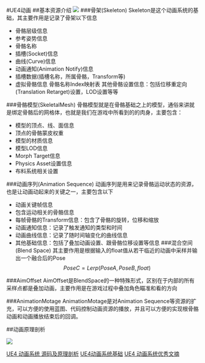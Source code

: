 #UE4动画
##基本资源介绍
![](https://pic1.zhimg.com/80/v2-1678a1044ca085eef049680d5fe40c68_1440w.webp)
###骨架(Skeleton)
Skeleton是这个动画系统的基础，其主要作用是记录了骨架以下信息
* 骨骼层级信息
* 参考姿势信息
* 骨骼名称
* 插槽(Socket)信息
* 曲线(Curve)信息
* 动画通知(Animation Notify)信息
* 插槽数据(插槽名称，所属骨骼，Transform等)
* 虚拟骨骼信息
骨骼名称Index映射表
其他骨骼设置信息：包括位移重定向(Translation Retarget)设置，LOD设置等等

###骨骼模型(SkeletalMesh)
骨骼模型就是在骨骼基础之上的模型，通俗来讲就是绑定骨骼后的网格体，也就是我们在游戏中所看到的的肉身，主要包含：
* 模型的顶点、线、面信息
* 顶点的骨骼蒙皮权重
* 模型的材质信息
* 模型LOD信息
* Morph Target信息
* Physics Asset设置信息
* 布料系统相关设置

###动画序列(Animation Sequence)
动画序列是用来记录骨骼运动状态的资源，也是让动画动起来的关键之一，主要包含以下
* 动画关键帧信息
* 包含运动相关的骨骼信息
* 每帧骨骼的Transform信息：包含了骨骼的旋转，位移和缩放
* 动画通知信息：记录了触发通知的类型和时间
* 动画曲线信息：记录了随时间轴变化的曲线信息
* 其他基础信息：包括了叠加动画设置、跟骨骼位移设置等信息
###混合空间(Blend Space)
其主要作用是根据输入的float值从若干临近的动画中采样并输出一个融合后的Pose
$$ PoseC=Lerp(PoseA,PoseB,float)$$

###AimOffset
AimOffset是BlendSpace的一种特殊形式，区别在于内部的所有采样点都是叠加动画，主要作用是在游戏过程中叠加角色瞄准和看的方向

###AnimationMotage
AnimationMotage是对Animation Sequence等资源的扩充，可以方便的使用蓝图、代码控制动画资源的播放，并且可以方便的实现根骨骼动画和动画播放结束后的回调。

##动画原理剖析

![](https://img-blog.csdnimg.cn/20201015191848213.png?x-oss-process=image/watermark,type_ZmFuZ3poZW5naGVpdGk,shadow_10,text_aHR0cHM6Ly9ibG9nLmNzZG4ubmV0L3FxXzIzMDMwODQz,size_16,color_FFFFFF,t_70)


[UE4 动画系统 源码及原理剖析](https://blog.csdn.net/qq_23030843/article/details/109103433)
[UE4动画系统基础](https://zhuanlan.zhihu.com/p/62401630)
[UE4 动画系统优秀文摘](https://zhuanlan.zhihu.com/p/413608091)